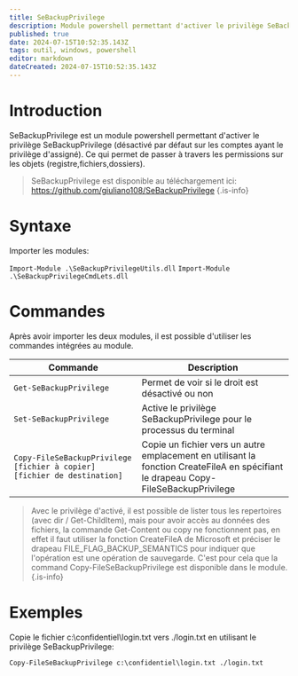 ```yaml
---
title: SeBackupPrivilege
description: Module powershell permettant d'activer le privilège SeBackupPrivilege (désactivé par défaut sur les comptes ayant le privilège d'assigné)
published: true
date: 2024-07-15T10:52:35.143Z
tags: outil, windows, powershell
editor: markdown
dateCreated: 2024-07-15T10:52:35.143Z
---
```


# Introduction

SeBackupPrivilege est un module powershell permettant d'activer le privilège SeBackupPrivilege (désactivé par défaut sur les comptes ayant le privilège d'assigné). Ce qui permet de passer à travers les permissions sur les objets (registre,fichiers,dossiers).

> SeBackupPrivilege est disponible au téléchargement ici: https://github.com/giuliano108/SeBackupPrivilege
> {.is-info}

# Syntaxe

Importer les modules:

`Import-Module .\SeBackupPrivilegeUtils.dll`
`Import-Module .\SeBackupPrivilegeCmdLets.dll`

# Commandes

Après avoir importer les deux modules, il est possible d'utiliser les commandes intégrées au module.

| Commande                                                                 | Description                                                                                                                         |
| ------------------------------------------------------------------------ | ----------------------------------------------------------------------------------------------------------------------------------- |
| `Get-SeBackupPrivilege`                                                  | Permet de voir si le droit est désactivé ou non                                                                                     |
| `Set-SeBackupPrivilege`                                                  | Active le privilège SeBackupPrivilege pour le processus du terminal                                                                 |
| `Copy-FileSeBackupPrivilege [fichier à copier] [fichier de destination]` | Copie un fichier vers un autre emplacement en utilisant la fonction CreateFileA en spécifiant le drapeau Copy-FileSeBackupPrivilege |

> Avec le privilège d'activé, il est possible de lister tous les repertoires (avec dir / Get-ChildItem), mais pour avoir accès au données des fichiers, la commande Get-Content ou copy ne fonctionnent pas, en effet il faut utiliser la fonction CreateFileA de Microsoft et préciser le drapeau FILE_FLAG_BACKUP_SEMANTICS pour indiquer que l'opération est une opération de sauvegarde. C'est pour cela que la command Copy-FileSeBackupPrivilege est disponible dans le module.
> {.is-info}

# Exemples

Copie le fichier c:\confidentiel\login.txt vers ./login.txt en utilisant le privilège SeBackupPrivilege:

`Copy-FileSeBackupPrivilege c:\confidentiel\login.txt ./login.txt`
